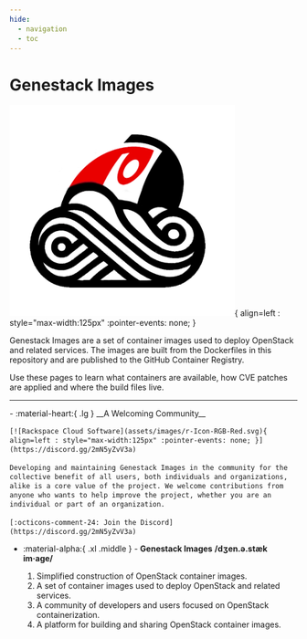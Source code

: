 ```yaml
---
hide:
  - navigation
  - toc
---
```


# Genestack Images

![Genestack Logo](assets/images/genestack-fanataguy-part-colored.webp){ align=left : style="max-width:125px" :pointer-events: none; }

Genestack Images are a set of container images used to deploy OpenStack and related services. The images are built from the Dockerfiles in this repository and are published to the GitHub Container Registry.

Use these pages to learn what containers are available, how CVE patches are applied and where the build files live.

---

<div class="grid cards" markdown>
-   :material-heart:{ .lg } __A Welcoming Community__

    [![Rackspace Cloud Software](assets/images/r-Icon-RGB-Red.svg){ align=left : style="max-width:125px" :pointer-events: none; }](https://discord.gg/2mN5yZvV3a)

    Developing and maintaining Genestack Images in the community for the collective benefit of all users, both individuals and organizations, alike is a core value of the project. We welcome contributions from anyone who wants to help improve the project, whether you are an individual or part of an organization.

    [:octicons-comment-24: Join the Discord](https://discord.gg/2mN5yZvV3a)

- :material-alpha:{ .xl .middle } - __Genestack Images__  __/dʒen.ə.stæk im·age/__

    1. Simplified construction of OpenStack container images.
    2. A set of container images used to deploy OpenStack and related services.
    3. A community of developers and users focused on OpenStack containerization.
    4. A platform for building and sharing OpenStack container images.

</div>

